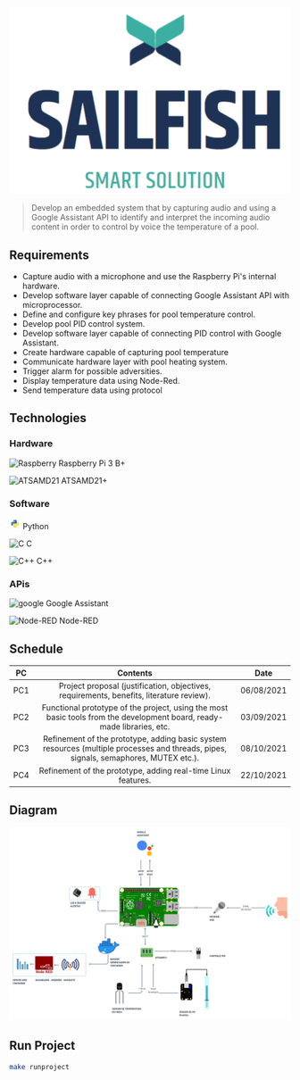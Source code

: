 ![Sailfish](images/logo.svg)

> Develop an embedded system that by capturing audio and using a Google Assistant API to identify and interpret the incoming audio content in order to control by voice the temperature of a pool.

## Requirements
* Capture audio with a microphone and use the Raspberry Pi's internal hardware.
* Develop software layer capable of connecting Google Assistant API with microprocessor.
* Define and configure key phrases for pool temperature control.
* Develop pool PID control system.
* Develop software layer capable of connecting PID control with Google Assistant.
* Create hardware capable of capturing pool temperature
* Communicate hardware layer with pool heating system.
* Trigger alarm for possible adversities.
* Display temperature data using Node-Red.
* Send temperature data using protocol

## Technologies

### Hardware
<img  alt="Raspberry" width="20px" src="https://cdn.worldvectorlogo.com/logos/raspberry-pi.svg" /> Raspberry Pi 3 B+

<img  alt="ATSAMD21" width="20px" src="https://cdn.iconscout.com/icon/free/png-512/espressif-2752195-2285012.png" /> ATSAMD21+

### Software
<img  alt="Python" width="20px" src="https://raw.githubusercontent.com/github/explore/80688e429a7d4ef2fca1e82350fe8e3517d3494d/topics/python/python.png" /> Python

<img  alt="C" width="20px" src="https://img.icons8.com/color/452/c-programming.png" /> C

<img  alt="C++" width="20px" src="https://upload.wikimedia.org/wikipedia/commons/thumb/1/18/ISO_C%2B%2B_Logo.svg/1822px-ISO_C%2B%2B_Logo.svg.png" /> C++

### APis
<img  alt="google" width="20px" src="https://upload.wikimedia.org/wikipedia/commons/thumb/c/cb/Google_Assistant_logo.svg/270px-Google_Assistant_logo.svg.png" /> Google Assistant

<img  alt="Node-RED" width="20px" src="https://nodered.org/about/resources/media/node-red-icon-2.png" /> Node-RED 

## Schedule
|  PC 	|                                                               Contents                                                               	| Date       	|
|:---:	|:------------------------------------------------------------------------------------------------------------------------------------:	|------------	|
| PC1 	| Project proposal (justification, objectives, requirements, benefits, literature review).                                             	| 06/08/2021 	|
| PC2 	| Functional prototype of the project, using the most basic tools from the development board, ready-made libraries, etc.               	| 03/09/2021 	|
| PC3 	| Refinement of the prototype, adding basic system resources (multiple processes and threads, pipes, signals, semaphores, MUTEX etc.). 	| 08/10/2021 	|
| PC4 	| Refinement of the prototype, adding real-time Linux features.                                                                        	| 22/10/2021 	|

## Diagram
![Schematic](images/diagram.png)

## Run Project

```sh
make runproject
```


